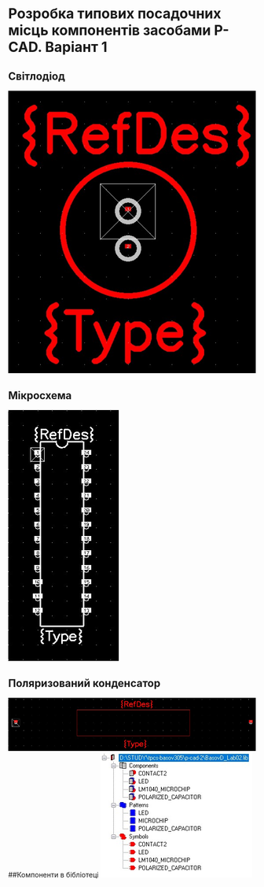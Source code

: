 # Розробка типових посадочних місць компонентів засобами P-CAD. Варіант 1
## Світлодіод
![img](https://github.com/the-demiurge/tpcs-basov305/blob/main/images/2-1.jpg?raw=true)
## Мікросхема
![img](https://github.com/the-demiurge/tpcs-basov305/blob/main/images/2-2.jpg?raw=true)
## Поляризований конденсатор
![img](https://github.com/the-demiurge/tpcs-basov305/blob/main/images/2-3.jpg?raw=true)
##Компоненти в бібліотеці
![img](https://github.com/the-demiurge/tpcs-basov305/blob/main/images/2-4.jpg?raw=true)